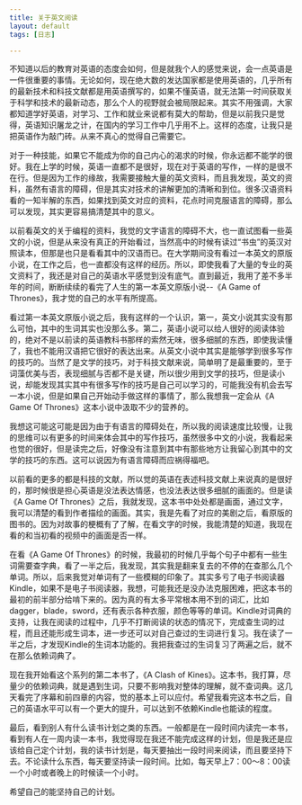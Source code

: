 ```yaml
---
title: 关于英文阅读
layout: default
tags: [日志]

---
```

不知道以后的教育对英语的态度会如何，但是就我个人的感觉来说，会一点英语是一件很重要的事情。无论如何，现在绝大数的发达国家都是使用英语的，几乎所有的最新技术和科技文献都是用英语撰写的，如果不懂英语，就无法第一时间获取关于科学和技术的最新动态，那么个人的视野就会被局限起来。其实不用强调，大家都知道学好英语，对学习、工作和就业来说都有莫大的帮助，但是以前我只是觉得，英语知识屠龙之计，在国内的学习工作中几乎用不上。这样的态度，让我只是把英语作为敲门砖。从来不真心的觉得自己需要它。

对于一种技能，如果它不能成为你的自己内心的渴求的时候，你永远都不能学的很好。我在上学的时候，英语一直都不是很好，现在对于英语的写作，一样的是很不在行。但是因为工作的缘故，我需要接触大量的英文资料，而且我发现，英文的资料，虽然有语言的障碍，但是其实对技术的讲解更加的清晰和到位。很多汉语资料看的一知半解的东西，如果找到英文对应的资料，花点时间克服语言的障碍，那么可以发现，其实更容易搞清楚其中的意义。

以前看英文的关于编程的资料，我觉的文字语言的障碍不大，也一直试图看一些英文的小说，但是从来没有真正的开始看过，当然高中的时候有读过“书虫”的英汉对照读本，但那是也只是看看其中的汉语而已。在大学期间没有看过一本英文的原版小说，在工作之后，也一直都没有这样的经历。所以，即使我看了大量的专业的英文资料了，我还是对自己的英语水平感觉到没有底气。直到最近，我用了差不多半年的时间，断断续续的看完了人生的第一本英文原版小说--《A Game of Thrones》，我才觉的自己的水平有所提高。

看过第一本英文原版小说之后，我有这样的一个认识，第一，英文小说其实没有那么可怕，其中的生词其实也没那么多。第二，英语小说可以给人很好的阅读体验的，绝对不是以前读的英语教科书那样的索然无味，很多细腻的东西，即使我读懂了，我也不能用汉语把它很好的表达出来。从英文小说中其实是能够学到很多写作的技巧的。当然了是文学的技巧，对于科技文献来说，简单明了是最重要的，至于词藻优美与否，表现细腻与否都不是关键，所以很少用到文学的技巧，但是读小说，却能发现其实其中有很多写作的技巧是自己可以学习的，可能我没有机会去写一本小说，但是如果自己开始动手做这样的事情了，那么我想我一定会从《A Game Of Thrones》这本小说中汲取不少的营养的。

我想这可能这可能是因为由于有语言的障碍处在，所以我的阅读速度比较慢，让我的思维可以有更多的时间来体会其中的写作技巧，虽然很多中文的小说，我看起来也觉的很好，但是读完之后，好像没有注意到其中有那些地方让我留心到其中的文学的技巧的东西。这可以说因为有语言障碍而应祸得福吧。

以前看的更多的都是科技的文献，所以觉的英语在表述科技文献上来说真的是很好的，那时候很是担心英语是没法表达情感，也没法表达很多细腻的画面的。但是读《A Game Of Thrones》之后，我就发现，这本书中处处都是画面，通过文字，我可以清楚的看到作者描绘的画面。其实，我是先看了对应的美剧之后，看原版的图书的。因为对故事的梗概有了了解，在看文字的时候，我能清楚的知道，我现在看的和当初看的视频中的画面是否一样。

在看《A Game Of Thrones》的时候，我最初的时候几乎每个句子中都有一些生词需要查字典，看了一半之后，我发现，其实我是翻来复去的不停的在查那么几个单词。所以，后来我觉对单词有了一些模糊的印象了。其实多亏了电子书阅读器Kindle，如果不是电子书阅读器，我想，可能我还是没办法克服困难，把这本书的最初的前半部分给啃下来的。因为真的有太多平常根本用不到的词汇，比如dagger，blade，sword，还有表示各种衣服，颜色等等的单词。Kindle对词典的支持，让我在阅读的过程中，几乎不打断阅读的状态的情况下，完成查生词的过程，而且还能形成生词本，进一步还可以对自己查过的生词进行复习。我在读了一半之后，才发现Kindle的生词本功能的。我把我查过的生词复习了两遍之后，就不在那么依赖词典了。

现在我开始看这个系列的第二本书了，《A Clash of Kines》。这本书，我打算，尽量少的依赖词典，就是遇到生词，只要不影响我对整体的理解，就不查词典。这几天看完了序幕和前四章的内容，觉的基本上可以应付。希望我看完这本书之后，自己的英语水平可以有一个更大的提升，可以达到不依赖Kindle也能读的程度。

最后，看到别人有什么读书计划之类的东西。一般都是在一段时间内读完一本书，看到有人在一周内读一本书，我觉得现在我还不能完成这样的计划，但是我还是应该给自己定个计划，我的读书计划是，每天要抽出一段时间来阅读，而且要坚持下去。不论读什么东西，每天要坚持读一段时间。比如，每天早上7：00～8：00读一个小时或者晚上的时候读一个小时。

希望自己的能坚持自己的计划。